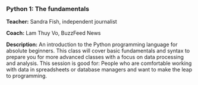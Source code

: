 ### Python 1: The fundamentals
**Teacher:** Sandra Fish, independent journalist

**Coach:** Lam Thuy Vo, BuzzFeed News

**Description:** An introduction to the Python programming language for absolute beginners. This class will cover basic fundamentals and syntax to prepare you for more advanced classes with a focus on data processing and analysis. This session is good for: People who are comfortable working with data in spreadsheets or database managers and want to make the leap to programming.

